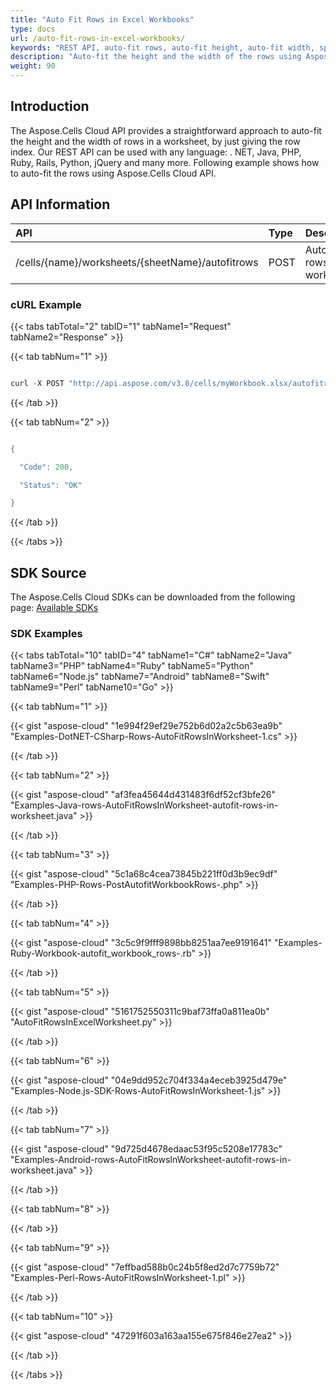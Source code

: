 ```yaml
---
title: "Auto Fit Rows in Excel Workbooks"
type: docs
url: /auto-fit-rows-in-excel-workbooks/
keywords: "REST API, auto-fit rows, auto-fit height, auto-fit width, spreadsheets, excel "
description: "Auto-fit the height and the width of the rows using Aspose.Cells Cloud REST API in Python, Perl, .Net, Java and many more."
weight: 90
---
```


## **Introduction**
The Aspose.Cells Cloud API provides a straightforward approach to auto-fit the height and the width of rows in a worksheet, by just giving the row index. Our REST API can be used with any language: . NET, Java, PHP, Ruby, Rails, Python, jQuery and many more. Following example shows how to auto-fit the rows using Aspose.Cells Cloud API.
## **API Information**

|**API**|**Type**|**Description**|**Resource Link**|
| :- | :- | :- | :- |
|/cells/{name}/worksheets/{sheetName}/autofitrows|POST|Autofits rows in worksheet|[PostAutofitWorksheetRows](https://apireference.aspose.cloud/cells/#/Worksheets/PostAutofitWorksheetRows)|
### **cURL Example**
{{< tabs tabTotal="2" tabID="1" tabName1="Request" tabName2="Response" >}}

{{< tab tabNum="1" >}}

```java

curl -X POST "http://api.aspose.com/v3.0/cells/myWorkbook.xlsx/autofitrows" -d '{"AutoFitMergedCells":true, "IgnoreHidden":true}' -H "Content-Type: application/json" -H "Accept: application/json"

```

{{< /tab >}}

{{< tab tabNum="2" >}}

```java

{

  "Code": 200,

  "Status": "OK"

}

```

{{< /tab >}}

{{< /tabs >}}
## **SDK Source**
The Aspose.Cells Cloud SDKs can be downloaded from the following page: [Available SDKs](/cells/available-sdks/)
### **SDK Examples**
{{< tabs tabTotal="10" tabID="4" tabName1="C#" tabName2="Java" tabName3="PHP" tabName4="Ruby" tabName5="Python" tabName6="Node.js" tabName7="Android" tabName8="Swift" tabName9="Perl" tabName10="Go" >}}

{{< tab tabNum="1" >}}

{{< gist "aspose-cloud" "1e994f29ef29e752b6d02a2c5b63ea9b" "Examples-DotNET-CSharp-Rows-AutoFitRowsInWorksheet-1.cs" >}}

{{< /tab >}}

{{< tab tabNum="2" >}}

{{< gist "aspose-cloud" "af3fea45644d431483f6df52cf3bfe26" "Examples-Java-rows-AutoFitRowsInWorksheet-autofit-rows-in-worksheet.java" >}}

{{< /tab >}}

{{< tab tabNum="3" >}}

{{< gist "aspose-cloud" "5c1a68c4cea73845b221ff0d3b9ec9df" "Examples-PHP-Rows-PostAutofitWorkbookRows-.php" >}}

{{< /tab >}}

{{< tab tabNum="4" >}}

{{< gist "aspose-cloud" "3c5c9f9fff9898bb8251aa7ee9191641" "Examples-Ruby-Workbook-autofit_workbook_rows-.rb" >}}

{{< /tab >}}

{{< tab tabNum="5" >}}

{{< gist "aspose-cloud" "5161752550311c9baf73ffa0a811ea0b" "AutoFitRowsInExcelWorksheet.py" >}}

{{< /tab >}}

{{< tab tabNum="6" >}}

{{< gist "aspose-cloud" "04e9dd952c704f334a4eceb3925d479e" "Examples-Node.js-SDK-Rows-AutoFitRowsInWorksheet-1.js" >}}

{{< /tab >}}

{{< tab tabNum="7" >}}

{{< gist "aspose-cloud" "9d725d4678edaac53f95c5208e17783c" "Examples-Android-rows-AutoFitRowsInWorksheet-autofit-rows-in-worksheet.java" >}}

{{< /tab >}}

{{< tab tabNum="8" >}}

{{< /tab >}}

{{< tab tabNum="9" >}}

{{< gist "aspose-cloud" "7effbad588b0c24b5f8ed2d7c7759b72" "Examples-Perl-Rows-AutoFitRowsInWorksheet-1.pl" >}}

{{< /tab >}}

{{< tab tabNum="10" >}}

{{< gist "aspose-cloud" "47291f603a163aa155e675f846e27ea2" >}}

{{< /tab >}}

{{< /tabs >}}
